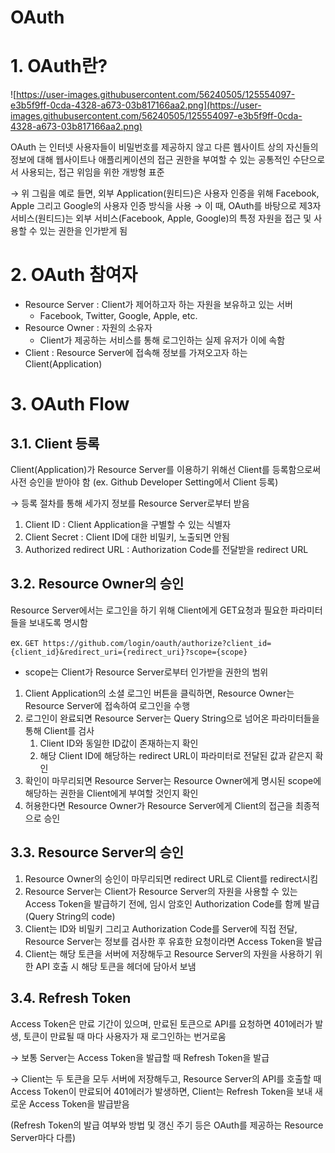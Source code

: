 # OAuth

# 1. OAuth란?

![https://user-images.githubusercontent.com/56240505/125554097-e3b5f9ff-0cda-4328-a673-03b817166aa2.png](https://user-images.githubusercontent.com/56240505/125554097-e3b5f9ff-0cda-4328-a673-03b817166aa2.png)

OAuth 는 인터넷 사용자들이 비밀번호를 제공하지 않고 다른 웹사이트 상의 자신들의 정보에 대해 웹사이트나 애플리케이션의 접근 권한을 부여할 수 있는 공통적인 수단으로서 사용되는, 접근 위임을 위한 개방형 표준

→ 위 그림을 예로 들면, 외부 Application(원티드)은 사용자 인증을 위해 Facebook, Apple 그리고 Google의 사용자 인증 방식을 사용 → 이 때, OAuth를 바탕으로 제3자 서비스(원티드)는 외부 서비스(Facebook, Apple, Google)의 특정 자원을 접근 및 사용할 수 있는 권한을 인가받게 됨

# 2. OAuth 참여자

- Resource Server : Client가 제어하고자 하는 자원을 보유하고 있는 서버
    - Facebook, Twitter, Google, Apple, etc.
- Resource Owner : 자원의 소유자
    - Client가 제공하는 서비스를 통해 로그인하는 실제 유저가 이에 속함
- Client : Resource Server에 접속해 정보를 가져오고자 하는 Client(Application)

# 3. OAuth Flow

## 3.1. Client 등록

Client(Application)가 Resource Server를 이용하기 위해선 Client를 등록함으로써 사전 승인을 받아야 함 (ex. Github Developer Setting에서 Client 등록)

→ 등록 절차를 통해 세가지 정보를 Resource Server로부터 받음

1. Client ID : Client Application을 구별할 수 있는 식별자
2. Client Secret : Client ID에 대한 비밀키, 노출되면 안됨
3. Authorized redirect URL : Authorization Code를 전달받을 redirect URL

## 3.2. Resource Owner의 승인

Resource Server에서는 로그인을 하기 위해 Client에게 GET요청과 필요한 파라미터들을 보내도록 명시함

ex. `GET https://github.com/login/oauth/authorize?client_id={client_id}&redirect_uri={redirect_uri}?scope={scope}`

- scope는 Client가 Resource Server로부터 인가받을 권한의 범위
1. Client Application의 소셜 로그인 버튼을 클릭하면, Resource Owner는 Resource Server에 접속하여 로그인을 수행
2. 로그인이 완료되면 Resource Server는 Query String으로 넘어온 파라미터들을 통해 Client를 검사
    1. Client ID와 동일한 ID값이 존재하는지 확인
    2. 해당 Client ID에 해당하는 redirect URL이 파라미터로 전달된 값과 같은지 확인
3. 확인이 마무리되면 Resource Server는 Resource Owner에게 명시된 scope에 해당하는 권한을 Client에게 부여할 것인지 확인
4. 허용한다면 Resource Owner가 Resource Server에게 Client의 접근을 최종적으로 승인

## 3.3. Resource Server의 승인

1. Resource Owner의 승인이 마무리되면 redirect URL로 Client를 redirect시킴
2. Resource Server는 Client가 Resource Server의 자원을 사용할 수 있는 Access Token을 발급하기 전에, 임시 암호인 Authorization Code를 함께 발급(Query String의 code)
3. Client는 ID와 비밀키 그리고 Authorization Code를 Server에 직접 전달, Resource Server는 정보를 검사한 후 유효한 요청이라면 Access Token을 발급
4. Client는 해당 토큰을 서버에 저장해두고 Resource Server의 자원을 사용하기 위한 API 호출 시 해당 토큰을 헤더에 담아서 보냄

## 3.4. Refresh Token

Access Token은 만료 기간이 있으며, 만료된 토큰으로 API를 요청하면 401에러가 발생, 토큰이 만료될 때 마다 사용자가 재 로그인하는 번거로움 

→ 보통 Server는 Access Token을 발급할 때 Refresh Token을 발급

→ Client는 두 토큰을 모두 서버에 저장해두고, Resource Server의 API를 호출할 때 Access Token이 만료되어 401에러가 발생하면, Client는 Refresh Token을 보내 새로운 Access Token을 발급받음

(Refresh Token의 발급 여부와 방법 및 갱신 주기 등은 OAuth를 제공하는 Resource Server마다 다름)